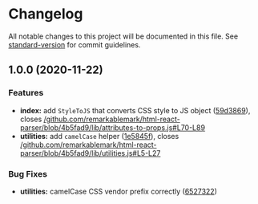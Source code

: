 # Changelog

All notable changes to this project will be documented in this file. See [standard-version](https://github.com/conventional-changelog/standard-version) for commit guidelines.

## 1.0.0 (2020-11-22)


### Features

* **index:** add `StyleToJS` that converts CSS style to JS object ([59d3869](https://github.com/remarkablemark/style-to-js/commit/59d3869d295dfabed39b81360d0efdc545c219a6)), closes [/github.com/remarkablemark/html-react-parser/blob/4b5fad9/lib/attributes-to-props.js#L70-L89](https://github.com/remarkablemark//github.com/remarkablemark/html-react-parser/blob/4b5fad9/lib/attributes-to-props.js/issues/L70-L89)
* **utilities:** add `camelCase` helper ([1e5845f](https://github.com/remarkablemark/style-to-js/commit/1e5845feee446fae0943ae410133a22b31a08aaa)), closes [/github.com/remarkablemark/html-react-parser/blob/4b5fad9/lib/utilities.js#L5-L27](https://github.com/remarkablemark//github.com/remarkablemark/html-react-parser/blob/4b5fad9/lib/utilities.js/issues/L5-L27)


### Bug Fixes

* **utilities:** camelCase CSS vendor prefix correctly ([6527322](https://github.com/remarkablemark/style-to-js/commit/652732234bc431d4eb7a3c6e21bb85a44b9c76fc))
